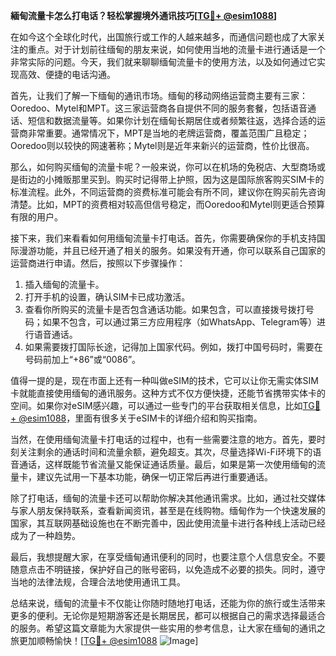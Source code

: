 **緬甸流量卡怎么打电话？轻松掌握境外通讯技巧[[TG💪+ @esim1088](https://t.me/s/esim1088)]**

在如今这个全球化时代，出国旅行或工作的人越来越多，而通信问题也成了大家关注的重点。对于计划前往缅甸的朋友来说，如何使用当地的流量卡进行通话是一个非常实际的问题。今天，我们就来聊聊缅甸流量卡的使用方法，以及如何通过它实现高效、便捷的电话沟通。

首先，让我们了解一下缅甸的通讯市场。缅甸的移动网络运营商主要有三家：Ooredoo、Mytel和MPT。这三家运营商各自提供不同的服务套餐，包括语音通话、短信和数据流量等。如果你计划在缅甸长期居住或者频繁往返，选择合适的运营商非常重要。通常情况下，MPT是当地的老牌运营商，覆盖范围广且稳定；Ooredoo则以较快的网速著称；Mytel则是近年来新兴的运营商，性价比很高。

那么，如何购买缅甸的流量卡呢？一般来说，你可以在机场的免税店、大型商场或是街边的小摊贩那里买到。购买时记得带上护照，因为这是国际旅客购买SIM卡的标准流程。此外，不同运营商的资费标准可能会有所不同，建议你在购买前先咨询清楚。比如，MPT的资费相对较高但信号稳定，而Ooredoo和Mytel则更适合预算有限的用户。

接下来，我们来看看如何用缅甸流量卡打电话。首先，你需要确保你的手机支持国际漫游功能，并且已经开通了相关的服务。如果没有开通，你可以联系自己国家的运营商进行申请。然后，按照以下步骤操作：

1. 插入缅甸的流量卡。
2. 打开手机的设置，确认SIM卡已成功激活。
3. 查看你所购买的流量卡是否包含通话功能。如果包含，可以直接拨号拨打号码；如果不包含，可以通过第三方应用程序（如WhatsApp、Telegram等）进行语音通话。
4. 如果需要拨打国际长途，记得加上国家代码。例如，拨打中国号码时，需要在号码前加上“+86”或“0086”。

值得一提的是，现在市面上还有一种叫做eSIM的技术，它可以让你无需实体SIM卡就能直接使用缅甸的通讯服务。这种方式不仅方便快捷，还能节省携带实体卡的空间。如果你对eSIM感兴趣，可以通过一些专门的平台获取相关信息，比如[TG💪+ @esim1088](https://t.me/s/esim1088)，里面有很多关于eSIM卡的详细介绍和购买指南。

当然，在使用缅甸流量卡打电话的过程中，也有一些需要注意的地方。首先，要时刻关注剩余的通话时间和流量余额，避免超支。其次，尽量选择Wi-Fi环境下的语音通话，这样既能节省流量又能保证通话质量。最后，如果是第一次使用缅甸的流量卡，建议先试用一下基本功能，确保一切正常后再进行重要通话。

除了打电话，缅甸的流量卡还可以帮助你解决其他通讯需求。比如，通过社交媒体与家人朋友保持联系，查看新闻资讯，甚至是在线购物。缅甸作为一个快速发展的国家，其互联网基础设施也在不断完善中，因此使用流量卡进行各种线上活动已经成为了一种趋势。

最后，我想提醒大家，在享受缅甸通讯便利的同时，也要注意个人信息安全。不要随意点击不明链接，保护好自己的账号密码，以免造成不必要的损失。同时，遵守当地的法律法规，合理合法地使用通讯工具。

总结来说，缅甸的流量卡不仅能让你随时随地打电话，还能为你的旅行或生活带来更多的便利。无论你是短期游客还是长期居民，都可以根据自己的需求选择最适合的服务。希望这篇文章能为大家提供一些实用的参考信息，让大家在缅甸的通讯之旅更加顺畅愉快！[[TG💪+ @esim1088](https://t.me/s/esim1088) ![Image](https://i.postimg.cc/4NQfJmqS/Snipaste-2025-05-13-00-14-12.png)]